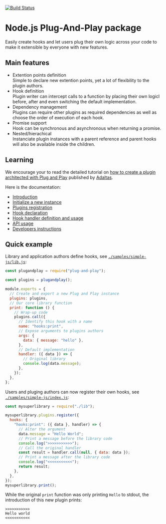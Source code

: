 [![Build Status](https://secure.travis-ci.org/adaltas/node-plug-and-play.svg)](http://travis-ci.org/adaltas/node-plug-and-play)

# Node.js Plug-And-Play package

Easily create hooks and let users plug their own logic across your code to make it extensible by everyone with new features.

## Main features

- Extention points definition  
  Simple to declare new extention points, yet a lot of flexibility to the plugin authors.
- Hook definition  
  Plugin writer can intercept calls to a function by placing their own logicl before, after and even switching the default implementation.
- Dependency management  
  Plugins can require other plugins as required dependencies as well as choose the order of execution of each hook.
- Promise support  
  Hook can be synchronous and asynchronous when returning a promise.
- Nested/hierachical  
  Instanciate plugin instances with a parent reference and parent hooks will also be available inside the children.

## Learning

We encourage your to read the detailed tutorial on [how to create a plugin architected with Plug and Play](https://www.adaltas.com/en/2020/08/28/node-js-plugin-architecture/) published by [Adaltas](https://www.adaltas.com).

Here is the documentation:

- [Introduction](./docs/1.introduction.md)
- [Initialize a new instance](./docs/2.initialization.md)
- [Plugins registration](./docs/3.plugins.md)
- [Hook declaration](./docs/4.hook.md)
- [Hook handler definition and usage](./docs/5.handler.md)
- [API usage](./docs/6.api.md)
- [Developers instructions](./docs/7.developers.md)

## Quick example

Library and application authors define hooks, see [`./samples/simple-js/lib.js`](https://github.com/adaltas/node-plug-and-play/blob/master/samples/simple-js/lib.js):

```js
const plugandplay = require("plug-and-play");

const plugins = plugandplay();

module.exports = {
  // Create and export a new Plug and Play instance
  plugins: plugins,
  // Our core library function
  print: function () {
    // Wrap-up code
    plugins.call({
      // Identify this hook with a name
      name: "hooks:print",
      // Expose arguments to plugins authors
      args: {
        data: { message: "hello" },
      },
      // Default implementation
      handler: ({ data }) => {
        // Original library
        console.log(data.message);
      },
    });
  },
};
```

Users and pluging authors can now register their own hooks, see [`./samples/simple-js/index.js`](https://github.com/adaltas/node-plug-and-play/blob/master/samples/simple-js/index.js):

```js
const mysuperlibrary = require("./lib");

mysuperlibrary.plugins.register({
  hooks: {
    "hooks:print": ({ data }, handler) => {
      // Alter the argument
      data.message = "Hello World";
      // Print a message before the library code
      console.log(">>>>>>>>>>>");
      // Call the original handler
      const result = handler.call(null, { data: data });
      // Print a message after the library code
      console.log("<<<<<<<<<<<");
      return result;
    },
  },
});
mysuperlibrary.print();
```

While the original `print` function was only printing `Hello` to stdout, the introduction of this new plugin prints:

```
>>>>>>>>>>>
Hello world
<<<<<<<<<<<
```
